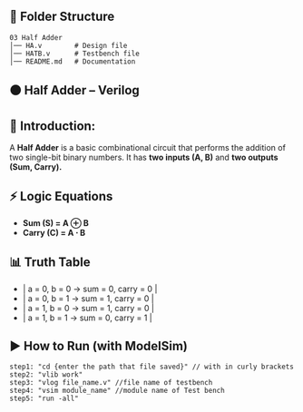 ## 📂 Folder Structure

```
03 Half Adder
│── HA.v        # Design file
│── HATB.v      # Testbench file
│── README.md   # Documentation
```

## 🟠 Half Adder – Verilog 
## 📌 Introduction:
A **Half Adder** is a basic combinational circuit that performs the addition of two single-bit binary numbers.
It has **two inputs (A, B)** and **two outputs (Sum, Carry).**

## ⚡ Logic Equations
* **Sum (S) = A ⊕ B**
* **Carry (C) = A ⋅ B**

## 📊 Truth Table
* | a = 0, b = 0 -> sum = 0, carry = 0 |
* | a = 0, b = 1 -> sum = 1, carry = 0 |
* | a = 1, b = 0 -> sum = 1, carry = 0 |
* | a = 1, b = 1 -> sum = 0, carry = 1 |


## ▶ How to Run (with ModelSim)
```
step1: "cd {enter the path that file saved}" // with in curly brackets
step2: "vlib work"
step3: "vlog file_name.v" //file name of testbench
step4: "vsim module_name" //module name of Test bench
step5: "run -all"
